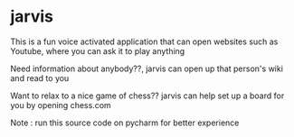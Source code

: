 # jarvis

This is a fun voice activated application that can open websites such as Youtube, where you can ask it to play anything

Need information about anybody??, jarvis can open up that person's wiki and read to you

Want to relax to a nice game of chess?? jarvis can help set up a board for you by opening chess.com

Note : run this source code on pycharm for better experience
